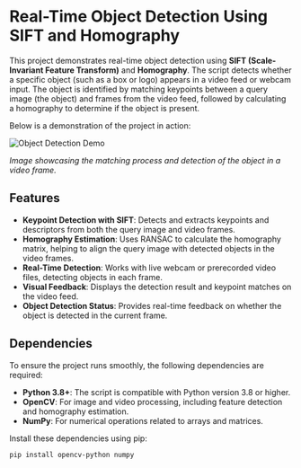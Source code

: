 # Real-Time Object Detection Using SIFT and Homography

This project demonstrates real-time object detection using **SIFT (Scale-Invariant Feature Transform)** and **Homography**. The script detects whether a specific object (such as a box or logo) appears in a video feed or webcam input. The object is identified by matching keypoints between a query image (the object) and frames from the video feed, followed by calculating a homography to determine if the object is present.

Below is a demonstration of the project in action:

![Object Detection Demo](demo_image.png)

*Image showcasing the matching process and detection of the object in a video frame.*

## Features
- **Keypoint Detection with SIFT**: Detects and extracts keypoints and descriptors from both the query image and video frames.
- **Homography Estimation**: Uses RANSAC to calculate the homography matrix, helping to align the query image with detected objects in the video frames.
- **Real-Time Detection**: Works with live webcam or prerecorded video files, detecting objects in each frame.
- **Visual Feedback**: Displays the detection result and keypoint matches on the video feed.
- **Object Detection Status**: Provides real-time feedback on whether the object is detected in the current frame.

## Dependencies

To ensure the project runs smoothly, the following dependencies are required:

- **Python 3.8+**: The script is compatible with Python version 3.8 or higher.
- **OpenCV**: For image and video processing, including feature detection and homography estimation.
- **NumPy**: For numerical operations related to arrays and matrices.

Install these dependencies using pip:
```bash
pip install opencv-python numpy
